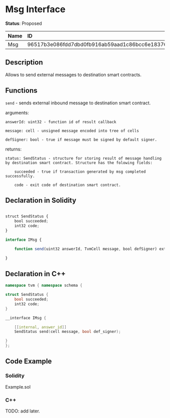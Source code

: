 # Msg Interface

**Status**: Proposed

| Name      | ID                                                                |
| :-------- | :---------------------------------------------------------------- |
| Msg       | 96517b3e086fdd7dbd0fb916ab59aad1c86bcc6e18376bfa847ac91fefb083a6  |

## Description

Allows to send external messages to destination smart contracts.

## Functions

`send` - sends external inbound message to destination smart contract.

arguments: 

    answerId: uint32 - function id of result callback

	message: cell - unsigned message encoded into tree of cells
    
    defSigner: bool - true if message must be signed by default signer.

returns: 

	status: SendStatus - structure for storing result of message handling by destination smart contract. Structure has the folowing fields:
		
		succeeded - true if transaction generated by msg completed successfully.

		code - exit code of destination smart contract.

## Declaration in Solidity

```jsx

struct SendStatus {
	bool succeeded; 
	int32 code;
}

interface IMsg {

    function send(uint32 answerId, TvmCell message, bool defSigner) external returns (SendStatus status);

}
```

## Declaration in C++

```cpp
namespace tvm { namespace schema {

struct SendStatus {
	bool succeeded; 
	int32 code;
}

__interface IMsg {

	[[internal, answer_id]]
	SendStatus send(cell message, bool def_signer);

}
};
```

## Code Example

### Solidity

Example.sol

### C++

TODO: add later.